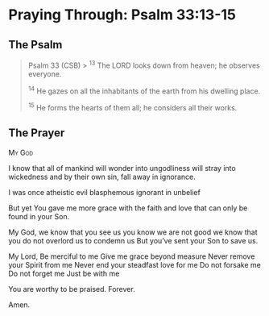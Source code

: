 # Praying Through: Psalm 33:13-15

## The Psalm

>Psalm 33 (CSB)  >
><sup>13</sup> The LORD looks down from heaven; he observes everyone. 
>
><sup>14</sup> He gazes on all the inhabitants of the earth from his dwelling place. 
>
><sup>15</sup> He forms the hearts of them all; he considers all their works. 

## The Prayer

<div style="font-variant: small-caps;">
My God
</div>


I know that all of mankind
  will wonder into ungodliness 
  will stray into wickedness
  and by their own sin,
  fall away in ignorance. 

I was once
  atheistic
  evil
  blasphemous
  ignorant in unbelief

But yet
  You gave me more grace
  with the faith and love
  that can only be found 
  in your Son.

My God,
  we know that you see us
  you know we are not good
  we know that you do not overlord us
  to condemn us
  But you’ve sent your Son
  to save us.

My Lord,
  Be merciful to me
  Give me grace beyond measure
  Never remove your Spirit from me 
  Never end your steadfast love for me
  Do not forsake me
  Do not forget me
  Just be with me

You are worthy to be praised. Forever.

Amen.

